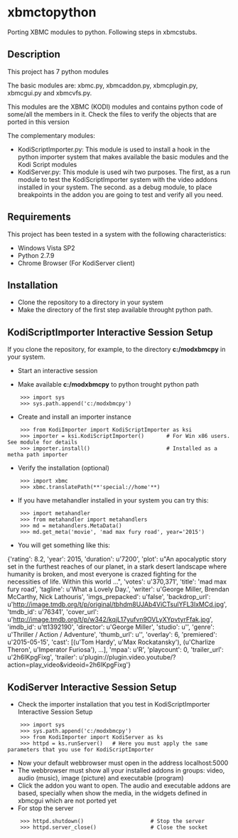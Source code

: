 # xbmctopython
Porting XBMC modules to python. Following steps in xbmcstubs.

## Description

This project has 7 python modules

The basic modules are: xbmc.py, xbmcaddon.py, xbmcplugin.py, xbmcgui.py and xbmcvfs.py.

This modules are the XBMC (KODI) modules and contains python code of some/all the members in it. Check the files to verify the objects that are ported in this version

The complementary modules: 
- KodiScriptImporter.py: This module is used to install a hook in the python importer system that makes available the basic modules and the Kodi Script modules
- KodiServer.py: This module is used wih two purposes. The first, as a run module to test the KodiScriptImporter system with the video addons installed in your system. The second. as a debug module, to place breakpoints in the addon you are going to test and verify all you need.

## Requirements
This project has been tested in a system with the following characteristics:
- Windows Vista SP2
- Python 2.7.9
- Chrome Browser (For KodiServer client)

## Installation
- Clone the repository to a directory in your system
- Make the directory of the first step available throught python path.

## KodiScriptImporter Interactive Session Setup

If you clone the repository, for example, to the  directory **c:/modxbmcpy** in your system.

- Start an interactive session

- Make available **c:/modxbmcpy** to python trought python path
```
    >>> import sys
    >>> sys.path.append('c:/modxbmcpy')
```
- Create and install an importer instance
```
    >>> from KodiImporter import KodiScriptImporter as ksi
    >>> importer = ksi.KodiScriptImporter()       # For Win x86 users. See module for details
    >>> importer.install()                        # Installed as a metha path importer
```
- Verify the installation (optional)                      
```
    >>> import xbmc
    >>> xbmc.translatePath(**'special://home'**)
```
- If you have metahandler installed in your system you can try this:
```
    >>> import metahandler
    >>> from metahandler import metahandlers
    >>> md = metahandlers.MetaData()
    >>> md.get_meta('movie', 'mad max fury road', year='2015')
```    
- You will get something like this:

{'rating': 8.2, 'year': 2015, 'duration': u'7200', 
'plot': u"An apocalyptic story set in the furthest reaches of our planet, in a stark desert landscape where humanity is broken, and 
          most everyone is crazed fighting for the necessities of life. Within this world ...", 
'votes': u'370,371', 'title': 'mad max fury road', 'tagline': u'What a Lovely Day.', 
'writer': u'George Miller, Brendan McCarthy, Nick Lathouris', 'imgs_prepacked': u'false', 
'backdrop_url': u'http://image.tmdb.org/t/p/original/tbhdm8UJAb4ViCTsulYFL3lxMCd.jpg', 'tmdb_id': u'76341', 
'cover_url': u'http://image.tmdb.org/t/p/w342/kqjL17yufvn9OVLyXYpvtyrFfak.jpg', 'imdb_id': u'tt1392190', 
'director': u'George Miller', 'studio': u'', 'genre': u'Thriller / Action / Adventure', 'thumb_url': u'', 'overlay': 6, 
'premiered': u'2015-05-15', 
'cast': [(u'Tom Hardy', u'Max Rockatansky'), (u'Charlize Theron', u'Imperator Furiosa'), ...], 
'mpaa': u'R', 'playcount': 0, 'trailer_url': u'2h6IKpgFixg', 
'trailer': u'plugin://plugin.video.youtube/?action=play_video&videoid=2h6IKpgFixg'}

## KodiServer Interactive Session Setup

- Check the importer installation that you test in KodiScriptImporter Interactive Session Setup
```
    >>> import sys
    >>> sys.path.append('c:/modxbmcpy')
    >>> from KodiImporter import KodiServer as ks
    >>> httpd = ks.runServer()   # Here you must apply the same parameters that you use for KodiScriptImporter
```
- Now your default webbrowser must open in the address localhost:5000
- The webbrowser must show all your installed addons in groups: video, audio (music), image (picture) and executable (program)
- Click the addon you want to open. The audio and executable addons are based, specially when show the media, in the widgets defined in xbmcgui which are not ported yet
- For stop the server
```
    >>> httpd.shutdown()                     # Stop the server
    >>> httpd.server_close()                 # Close the socket
```



                          


